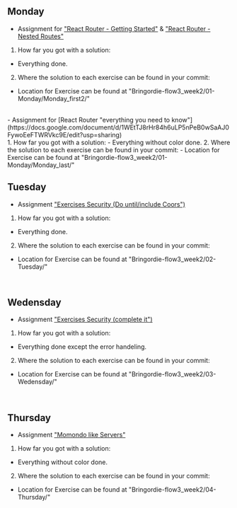 ##  Monday
- Assignment for ["React Router - Getting Started"](https://docs.google.com/document/d/1TPkVw4HLB1yeKXOrQQKvH72JOvBQhgVmxSCe8087NoE/edit) & ["React Router - Nested Routes"](https://docs.google.com/document/d/1yDPCV4-6Zom0ZmrFjh59260TEKqdrA7X7Xvr6ZKURV0/edit)  <br>

1. How far you got with a solution: 
- Everything done.
2. Where the solution to each exercise can be found in your commit:
- Location for Exercise can be found at "Bringordie-flow3_week2/01-Monday/Monday_first2/"
<br>
- Assignment for [React Router "everything you need to know"](https://docs.google.com/document/d/1WEtTJ8rHr84h6uLP5nPeB0wSaAJ0FywoEeFTWRVkc9E/edit?usp=sharing)  <br>
1. How far you got with a solution: 
- Everything without color done.
2. Where the solution to each exercise can be found in your commit:
- Location for Exercise can be found at "Bringordie-flow3_week2/01-Monday/Monday_last/"
<br>

## Tuesday
- Assignment ["Exercises Security (Do until/include Coors")](https://docs.google.com/document/d/1J0pLlU-9iLoVn_yqt5RnJ_nsQExt_kcajMoJ47wsRN4/edit?usp=sharing) <br> 
1. How far you got with a solution: 
- Everything done.
2. Where the solution to each exercise can be found in your commit:
- Location for Exercise can be found at "Bringordie-flow3_week2/02-Tuesday/"
<br>

## Wedensday
- Assignment ["Exercises Security (complete it")](https://docs.google.com/document/d/1J0pLlU-9iLoVn_yqt5RnJ_nsQExt_kcajMoJ47wsRN4/edit?usp=sharing) <br> 
1. How far you got with a solution: 
- Everything done except the error handeling.
2. Where the solution to each exercise can be found in your commit:
- Location for Exercise can be found at "Bringordie-flow3_week2/03-Wedensday/"
<br>

## Thursday
- Assignment ["Momondo like Servers"](https://docs.google.com/document/d/1RnIgnyc_1eCS1PzqXtWstm2EPLV5coruQvR2FU07G-g/edit?usp=sharing) <br> 
1. How far you got with a solution: 
- Everything without color done.
2. Where the solution to each exercise can be found in your commit:
- Location for Exercise can be found at "Bringordie-flow3_week2/04-Thursday/"
<br>
